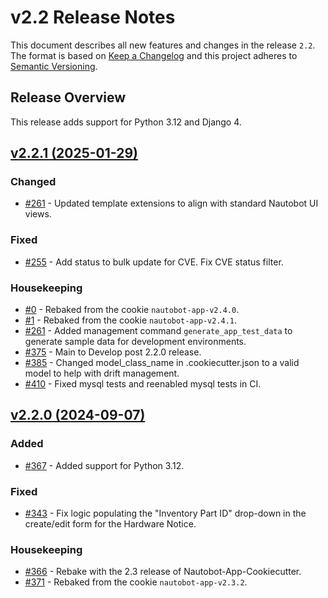 # v2.2 Release Notes

This document describes all new features and changes in the release `2.2`. The format is based on [Keep a Changelog](https://keepachangelog.com/en/1.0.0/) and this project adheres to [Semantic Versioning](https://semver.org/spec/v2.0.0.html).

## Release Overview

This release adds support for Python 3.12 and Django 4.

## [v2.2.1 (2025-01-29)](https://github.com/nautobot/nautobot-app-device-lifecycle-mgmt/releases/tag/v2.2.1)

### Changed

- [#261](https://github.com/nautobot/nautobot-app-device-lifecycle-mgmt/issues/261) - Updated template extensions to align with standard Nautobot UI views.

### Fixed

- [#255](https://github.com/nautobot/nautobot-app-device-lifecycle-mgmt/issues/255) - Add status to bulk update for CVE. Fix CVE status filter.

### Housekeeping

- [#0](https://github.com/nautobot/nautobot-app-device-lifecycle-mgmt/issues/0) - Rebaked from the cookie `nautobot-app-v2.4.0`.
- [#1](https://github.com/nautobot/nautobot-app-device-lifecycle-mgmt/issues/1) - Rebaked from the cookie `nautobot-app-v2.4.1`.
- [#261](https://github.com/nautobot/nautobot-app-device-lifecycle-mgmt/issues/261) - Added management command `generate_app_test_data` to generate sample data for development environments.
- [#375](https://github.com/nautobot/nautobot-app-device-lifecycle-mgmt/issues/375) - Main to Develop post 2.2.0 release.
- [#385](https://github.com/nautobot/nautobot-app-device-lifecycle-mgmt/issues/385) - Changed model_class_name in .cookiecutter.json to a valid model to help with drift management.
- [#410](https://github.com/nautobot/nautobot-app-device-lifecycle-mgmt/issues/410) - Fixed mysql tests and reenabled mysql tests in CI.

## [v2.2.0 (2024-09-07)](https://github.com/nautobot/nautobot-app-device-lifecycle-mgmt/releases/tag/v2.2.0)

### Added

- [#367](https://github.com/nautobot/nautobot-app-device-lifecycle-mgmt/issues/367) - Added support for Python 3.12.

### Fixed

- [#343](https://github.com/nautobot/nautobot-app-device-lifecycle-mgmt/issues/343) - Fix logic populating the "Inventory Part ID" drop-down in the create/edit form for the Hardware Notice.

### Housekeeping

- [#366](https://github.com/nautobot/nautobot-app-device-lifecycle-mgmt/issues/366) - Rebake with the 2.3 release of Nautobot-App-Cookiecutter.
- [#371](https://github.com/nautobot/nautobot-app-device-lifecycle-mgmt/issues/371) - Rebaked from the cookie `nautobot-app-v2.3.2`.
